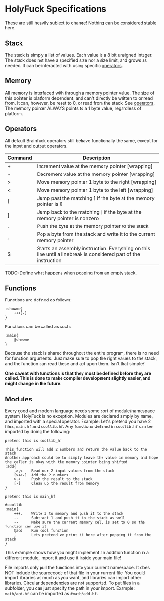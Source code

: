 # HolyFuck Specifications
These are still heavily subject to change! Nothing can be considered stable here.

## Stack
The stack is simply a list of values. Each value is a 8 bit unsigned integer. The stack does not have a specified size nor a size limit, and grows as needed. It can be interacted with using specific [operators](#operators).

## Memory
All memory is interfaced with through a memory pointer value. The size of this pointer is platform dependent, and can't directly be written to or read from. It can, however, be reset to 0, or read from the stack. See [operators](#operators). The memory pointer ALWAYS points to a 1 byte value, regardless of platform.

## Operators
All default Brainfuck operators still behave functionally the same, except for the input and output operators.

| Command | Description |
|---------|-------------|
| + | Increment value at the memory pointer [wrapping] |
| - | Decrement value at the memory pointer [wrapping] |
| > | Move memory pointer 1 byte to the right [wrapping] |
| < | Move memory pointer 1 byte to the left [wrapping] |
| [ | Jump past the matching ] if the byte at the memory pointer is 0 |
| ] | Jump back to the matching [ if the byte at the memory pointer is nonzero |
| . | Push the byte at the memory pointer to the stack |
| , | Pop a byte from the stack and write it to the current memory pointer |
| $ | Starts an assembly instruction. Everything on this line until a linebreak is considered part of the instruction |

TODO: Define what happens when popping from an empty stack.

## Functions
Functions are defined as follows:
```bf
:showme{
    +++[-]
}
```
Functions can be called as such:
```bf
:main{    
    @showme
}
```
Because the stack is shared throughout the entire program, there is no need for function arguments. Just make sure to pop the right values to the stack, and the function can read these and act upon them. Isn't that simple?

**One caveat with functions is that they must be defined before they are called. This is done to make compiler development slightly easier, and might change in the future.**

## Modules
Every good and modern language needs some sort of module/namespace system.
HolyFuck is no exception. Modules are declared simply by name, and imported with a special operator.
Example:
Let's pretend you have 2 files, `main.hf` and `coollib.hf`. Any functions defined in `coollib.hf` can be imported by doing the following:
```bf
pretend this is coollib_hf

This function will add 2 numbers and return the value back to the stack
Another approach could be to simply leave the value in memory and hope the caller is okay with the memory pointer being shifted
:add{
    ,>,<    Read our 2 input values from the stack
    [>+<-]  Add the 2 numbers
    >.<     Push the result to the stack
    [-]     Clean up the result from memory
}
```
```bf
pretend this is main_hf

#coollib
:main{
    +++.    Write 3 to memory and push it to the stack
    -.      Subtract 1 and push it to the stack as well
    --      Make sure the current memory cell is set to 0 so the function can use it
    @add    Run cool function
    ,       Lets pretend we print it here after popping it from the stack
}
```
This example shows how you might implement an addition function in a different module, import it and use it inside your main file!

File imports only pull the functions into your current namespace. It does NOT include the sourcecode of that file in your current file! You could import libraries as much as you want, and libraries can import other libraries. Circular dependencies are not supported.
To put files in a subfolder, you can just specify the path in your import.
Example: `math/add.hf` can be imported as `#math/add.hf`.
